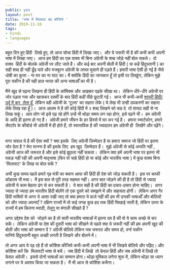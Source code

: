 ```yaml
---
public: yes
layout: post
title: 'भाषा में मिलावट बंद कीजिये '
date: 2019-11-16
tags: 
- hindi 
- languages
---
```


बहुत दिन हुए हिंदी  लिखे हुए, तो आज सोचा हिंदी में लिखा जाए।  और ये जरूरी भी है की कभी कभी अपनी भाषा में लिखा जाए।  आज हम हिंदी का एक वाक्य भी बिना अंग्रेजी के शब्द जोड़े नहीं बोल सकते।  दो वाक्य  हिंदी के बोलके अंग्रेजी पर लौट जाते हैं। और कई बार अपनी बोली में हिंदी ( या कहें हिंदुस्तानी ) का सही शब्द ही नहीं ढूँढ पाते और मजबूरन अंग्रेजी के लफ्ज़ घुसाने ही पड़ते हैं। हमारी भाषा ऐसी हो गई है जैसे धोबी का कुत्ता - ना घर का ना घाट का। मैं क्योंकि हिंदी का जानकार हूँ तो इसी पर लिखूंगा, लेकिन मुझे पूरा यकीन है की यही हाल भारत की अन्य भाषाओँ का भी है।  

मैंने खुद से पढ़ना लिखना ही हिंदी के कॉमिक्स और अखबार पढ़के सीखा था।  लेकिन धीरे-धीरे अंग्रेजी पर जोर पड़ता गया और खासकर दसवीं के बाद हिंदी कहीं पीछे छूटती गई।  आज भी कभी-कभी [शायरी हिंदी/उर्दू में कर  लेता हूँ](https://1000sher.in/), लेकिन वही अंग्रेजी के 'टूल्स' का सहारा लेके ( ये लेख भी उन्ही उपकरणों का सहारा लेके लिख रहा हूँ )।  आज आलम ये है की कोई हिंदी में २ शब्द लिखने को कह दे  तो शायद सही से ना लिख सकूं।  आप लोग जो इसे पढ़ रहे होंगे उन्हें भी थोड़ा समय लग रहा होगा, इसे पढ़ने भी।  हम अंग्रेजी के आदि ही इतना हो गए हैं।  अंग्रेजी हमारे जीवन के हर हिस्से में घर कर गई है।  हमारा स्मार्टफोन, हमारे लैपटॉप के कीबोर्ड भी अंग्रेजी में ही होते हैं, तो स्वाभाविक है की ज्यादातर हम अंग्रेजी ही  लिखेंगे और पढ़ेंगे।  

मगर सवाल ये है की ऐसा क्यों ? क्या इसके  लिए अंग्रेजी ज़िम्मेदार है या हमारा समाज जो हिंदी पर इतना जोर देता है ? मेरा मानना है की इसके लिए  हम खुद  ज़िम्मेदार हैं।  मुझे अंग्रेजी से कोई अप्पति नहीं , अंग्रेजी आज की जरूरत है और इसे कोई झुठला नहीं सकता।  लेकिन क्या हमें अपनी भाषा पर इतना भी पकड़ नहीं रही की अपनी मातृभाषा (फिर वो चाहे हिंदी हो या कोई और भारतीय भाषा ) में कुछ वाक्य बिना 'मिलावाट' के लिख या बोल सकें ? 

अभी कुछ समय पहले हमारे गृह मंत्री का बयान आया की हिंदी ही देश को जोड़ सकती है।  इस पर काफी कोहराम भी मचा।  मैं इस बात से पूरी तरह सहमत नहीं। अगर बात जोड़ने की ही है तो हिंदी से ज्यादा अंग्रेजी ये काम बेहतर ढंग से कर सकती है।  ये बात सही है की हिंदी का प्रचार-प्रसार होना चाहिए।  अगर ज्यादा से ज्यादा हम भारतीय हिंदी बोलेंगे तो एक दूसरे को समझने में और सहायता होगी।  लेकिन अगर गैर हिंदी भाषियों से अगर ये आशा रखी जाए तो क्या हमारा ये फ़र्ज़ नहीं की हम भी उनकी भाषाओँ और बोलियों को और ज्यादा अपनाएँ ? दक्षिण राज्यों में तो कई जगह कुछ हद तक हिंदी सिखाई जाती है, लेकिन उत्तर के राज्यों में हम कितना मराठी, तेलुगु या बंगाली सीखते हैं ? 

अगर उद्देश्य देश को  जोड़ने का है तो सारी भारतीय भाषाओं में इतना दम है की वो ये काम अच्छे से कर सकें।  लेकिन अंग्रेजी या देश की दूसरी भाषा को सीखने से पहले क्या ये जरूरी नहीं की हम अपनी खुद की बोली और भाषा को सम्मान दें ? अंग्रेजी बोलिये लेकिन जब जरूरत और समय हो, वर्ना यकीन मानिये हिंदुस्तानी बहुत अच्छी लगती है लिखने और बोलने में।  

तो अगर आप ये पढ़ रहे हैं तो कोशिश कीजिये कभी-कभी अपनी भाषा में भी लिखये बोलिये और पढ़िए। और कोशिश करें कि  मिलावटी भाषा से बचें।  जब हिंदी में लिखें  तो केवल हिंदी और जब अंग्रेजी में लिखें तो केवल अंग्रेजी।  इससे दोनों भाषाओं का सम्मान होगा। थोड़ा मुश्किल लगेगा शुरू में, लेकिन थोड़ा सा ध्यान लगाने पर ये अवश्य किया जा सकता है।  मैं भी आज से कोशिश करूँगा।
